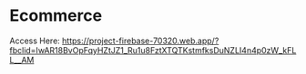 # Ecommerce
Access Here: https://project-firebase-70320.web.app/?fbclid=IwAR18BvOpFqyHZtJZ1_Ru1u8FztXTQTKstmfksDuNZLI4n4p0zW_kFLL__AM

